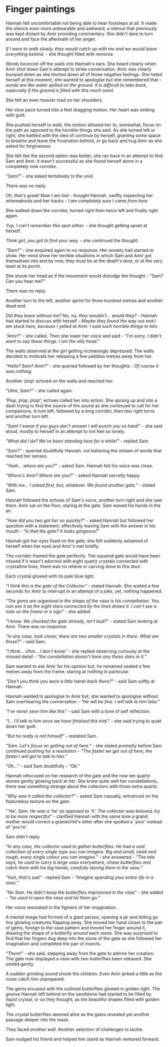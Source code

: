 # Finger paintings

Hannah felt uncomfortable not being able to hear footsteps at all. It made the silence even more unbearable and awkward, a silence that previously was kept distant by Amir providing commentary. She didn't dare to turn around and face the aftermath of her anger.

*If I were to walk slowly, they would catch up with me and we would leave everything behind.* - she thought filled with remorse.

Words bounced off the walls into Hannah's ears. She heard clearly when Amir shot down Sam's attempt to strike conversation. Amir was clearly bumped down as she blurted down all of those negative feelings. She hated herself at this moment, she wanted to apologise but she remembered that - *words are like water spilled on the ground. It is difficult to take back, especially if the ground is filled with this much sand.*

She felt an even heavier load on her shoulders.

Her slow pace turned into a feet dragging motion. Her heart was sinking with guilt.

She pushed herself to walk, the motion allowed her to, somewhat, focus on the path as opposed to the horrible things she said. As she turned left or right, she battled with the idea of continue by herself, granting some space to breathe and leave the frustration behind, or go back and hug Amir as she asked for forgiveness.

She felt like the second option was better, she ran back in an attempt to find Sam and Amir. It wasn't successful as she found herself alone in a completely new corridor.

*"Sam?"* - she asked tentatively to the void.

There was no reply.

*Oh, that's great! Now I am lost* - thought Hannah, swiftly inspecting her whereabouts and her tracks - *I am completely sure I came from here*

She walked down the corridor, turned right then twice left and finally right again.

*Yup, I can't remember this spot either.* - she thought getting upset at herself.

*Think girl, you got to find your way.* - she continued the thought.

*"Sam?"* - she enquired again to no response. Her anxiety had started to show. Her mind show her terrible situations in which Sam and Amir got themselves into and by now, they must be at the death's door, or at the very least at its porch.

She shook her head as if the movement would dislodge the thought - "Sam? Can you hear me?"

There was no reply.

Another turn to the left, another sprint for three hundred metres and another dead end.

*Did they leave without me? No, no, they wouldn't... would they?* - Hannah had started to discuss with herself - *Maybe they found the way out and I am stuck here, because I yelled at Amir. I said such horrible things to him.*

*"Amir?"* - she called. Then she lower her voice and said - *"I'm sorry. I didn't want to say those things. I am the silly head."*

The walls observed at the girl getting increasingly depressed. The walls decided to motivate her releasing a few pebbles metres away from her. 

*"Hello? Sam? Amir?"* - she queried followed by her thoughts -  *Of course it was nothing.*

Another ‘plop’ echoed on the walls and reached her.

*"Uhm, Sam?"* - she called again.

‘Plop, plop, plop!’, echoes called her into action. She sprang up and into a dash trying to find the source of the sound as she continued to call for her companions. A turn left, followed by a long corridor, then two right turns and another turn left.

*"Sam! I swear if you guys don't answer I will punch you so hard!"* - she said aloud, mostly to herself in an attempt to not feel so lonely.

*"What did I do? We've been standing here for a while!"* - replied Sam.

*"Sam?"* - queried doubtfully Hannah, not believing the stream of words that reached her senses.

*"Yeah... where are you?"* - asked Sam. Hannah felt his voice was close.

*"Where's Amir? Where are you?"* - asked Hannah secretly happy.

*"With me... I asked first, but, whatever. We found another gate."* - stated Sam.

Hannah followed the echoes of Sam's voice, another turn right and she saw them. Amir sat on the floor, staring at the gate. Sam waved his hands in the air.

*"How did you two got her so quickly?"* - asked Hannah but followed her question with a statement, effectively leaving Sam with the answer in his mouth - *"Is that the gate? It looks gorgeous!"*



Hannah got her eyes fixed on the gate; she felt suddenly ashamed of herself when her eyes and Amir's met briefly.

The corridor framed the gate perfectly. The squared gate would have been missed if it wasn't adorned with eight quartz crystals connected with crystalline lines, there was no relieve or carving done to this door.

Each crystal glowed with its pale blue light. 

*"I think this is the gate of the Collector"* - stated Hannah. She waited a few seconds for Amir to interrupt in an attempt of a joke, yet, nothing happened.

*"The gems are organised in the shape of the vase is his constellation. You can see it as the eight stars connected by the lines draws it. I can't see a note on the frame or a sign"* - she added.

*"I know. We checked the gate already, isn't bud?"* - stated Sam looking at Amir. There was no response.

*"In any case, look closer, there are two smaller crystals in there. What are those?"* - said Sam.

*"I think... Uhm... I don't know"* - she replied observing curiously at the missed detail - *"the constellation doesn't have any these stars in it."*

Sam wanted to ask Amir for his opinion but, he remained seated  a few metres away from the frame, staring at nothing in particular.

*"Don't you think you were a little harsh back there?"* - said Sam softly at Hannah.

Hannah wanted to apologise to Amir but, she wanted to apologise without Sam overhearing the conversation - *"He will be fine. I will talk to him later."*

*"I've never seen him like this"* - said Sam with a tone of self reflection.

*"I... I'll talk to him once we have finished this trial."* - she said trying to quiet down her guilt.

*"But he really is not himself"* - restated Sam.

*"Sam. Let's focus on getting out of here."* - she stated promptly before Sam continued pushing for a resolution - *"The faster we get out of here, the faster I will get to talk to him."* 

*"Oh..."* - said Sam doubtfully - *"Ok."*



Hannah refocused on her research of the gate and the now ten quartz stones gently glowing back at her. She knew quite well her constellations, there was something strange about the collectors with those extra quartz.

*"Why was it called the collector?"* - asked Sam casually, entranced on the featureless texture on the gate.

*"‘He’, Sam. He was a ‘he’ as opposed to ‘it’. The collector was beloved, try to be more respectful"* - clarified Hannah with the same tone a grand mother would correct a grandchild's letter after she spotted a 'your' instead of 'you’re'.

Sam didn't reply.

*"In any case, the collector used to gather butterflies. He had a vast collection of every single type you can imagine. Big and small, sleek and rough, every single colour you can imagine."* - she answered - *"The tale says, he used to carry a large vase everywhere, chase butterflies and catch them with his big hands, carefully storing them in the vase."*

*"Huh, that's sad"* - replied Sam - *"Imagine spending your entire life in a vase."*

*"No Sam. He didn't keep the butterflies imprisoned in the vase"* - she added - *"he used to open the vase and let them go."*

Her voice resonated in the figment of her imagination.

A mental image had formed of a giant person, opening a jar and letting go tiny glowing creatures flapping away. She moved her hand closer to the pair of gems, foreign to the vase pattern and moved her finger around it, drawing the shape of a butterfly around each stone. She was surprised to find that her fingers dug deep into the stone of the gate as she followed her imagination and completed the pair of insects.

*"There!"* - she said, stepping away from the gate to admire her creation. The gate now displayed a vase with two butterflies been released. She smiled gently.

A sudden grinding sound shook the children. Even Amir jerked a little as the noise catch him unprepared.

The gems encased with the outlined butterflies glowed in golden light. The groove Hannah left behind on the sandstone had started to be filled by liquid crystal, or so they thought, as the beautiful shapes filled with golden light.

The crystal butterflies seemed alive as the gates revealed yet another passage deeper into the maze.

They faced another wall. Another selection of challenges to tackle.

Sam nudged his friend and helped him stand as Hannah ventured forward.